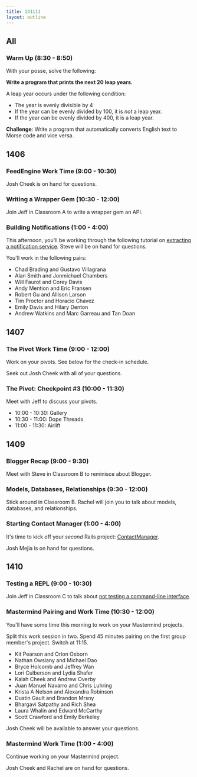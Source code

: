 ```yaml
---
title: 141111
layout: outline
---
```


## All

### Warm Up (8:30 - 8:50)

With your posse, solve the following:

**Write a program that prints the next 20 leap years.**

A leap year occurs under the following condition:

* The year is evenly divisible by 4
* If the year can be evenly divided by 100, it is *not* a leap year.
* If the year can be evenly divided by 400, it is a leap year.

**Challenge**: Write a program that automatically converts English text to Morse code and vice versa.

## 1406

### FeedEngine Work Time (9:00 - 10:30)

Josh Cheek is on hand for questions.

### Writing a Wrapper Gem (10:30 - 12:00)

Join Jeff in Classroom A to write a wrapper gem an API.

### Building Notifications (1:00 - 4:00)

This afternoon, you'll be working through the following tutorial on [extracting a notification service][not]. Steve will be on hand for questions.

You'll work in the following pairs:

* Chad Brading and Gustavo Villagrana
* Alan Smith and Jonmichael Chambers
* Will Faurot and Corey Davis
* Andy Mention and Eric Fransen
* Robert Gu and Allison Larson
* Tim Proctor and Horacio Chavez
* Emily Davis and Hilary Denton
* Andrew Watkins and Marc Garreau and Tan Doan

[not]: http://tutorials.jumpstartlab.com/projects/monsterporium/extract_notification_service.html

## 1407

### The Pivot Work Time (9:00 - 12:00)

Work on your pivots. See below for the check-in schedule.

Seek out Josh Cheek with all of your questions.

### The Pivot: Checkpoint #3 (10:00 - 11:30)

Meet with Jeff to discuss your pivots.

* 10:00 - 10:30: Gallery
* 10:30 - 11:00: Dope Threads
* 11:00 - 11:30: Airlift

## 1409

### Blogger Recap (9:00 - 9:30)

Meet with Steve in Classroom B to reminisce about Blogger.

### Models, Databases, Relationships (9:30 - 12:00)

Stick around in Classroom B. Rachel will join you to talk about models, databases, and relationships.

### Starting Contact Manager (1:00 - 4:00)

It's time to kick off your *second* Rails project: [ContactManager](http://tutorials.jumpstartlab.com/projects/contact_manager.html).

Josh Mejia is on hand for questions.

## 1410

### Testing a REPL (9:00 - 10:30)

Join Jeff in Classroom C to talk about [not testing a command-line interface](https://github.com/turingschool/lesson_plans/blob/master/ruby_01-object_oriented_programming_with_ruby/not_testing_a_repl.markdown).

### Mastermind Pairing and Work Time (10:30 - 12:00)

You'll have some time this morning to work on your Mastermind projects.

Split this work session in two. Spend 45 minutes pairing on the first group member's project. Switch at 11:15.

* Kit Pearson and Orion Osborn
* Nathan Owsiany and Michael Dao
* Bryce Holcomb and Jeffrey Wan
* Lori Culberson and Lydia Shafer
* Kalah Cheek and Andrew Overby
* Juan Manuel Navarro and Chris Luhring
* Krista A Nelson and Alexandra Robinson
* Dustin Gault and Brandon Mrsny
* Bhargavi Satpathy and Rich Shea
* Laura Whalin and Edward McCarthy
* Scott Crawford and Emily Berkeley

Josh Cheek will be available to answer your questions.

### Mastermind Work Time (1:00 - 4:00)

Continue working on your Mastermind project.

Josh Cheek and Rachel are on hand for questions.
